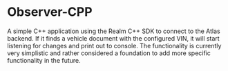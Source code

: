 # Observer-CPP

A simple C++ application using the Realm C++ SDK to connect to the Atlas backend. If it finds a vehicle document with the configured VIN, it will start listening for changes and print out to console. The functionality is currently very simplistic and rather considered a foundation to add more specific functionality in the future.
